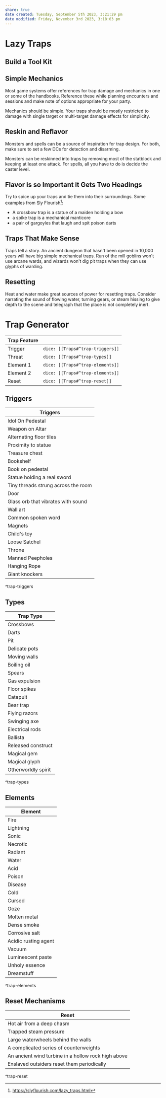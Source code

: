 ```yaml
---
share: true
date created: Tuesday, September 5th 2023, 3:21:29 pm
date modified: Friday, November 3rd 2023, 3:18:03 pm
---
```


# Lazy Traps
## Build a Tool Kit
## Simple Mechanics

Most game systems offer references for trap damage and mechanics in one or some of the handbooks. Reference these while planning encounters and sessions and make note of options appropriate for your party.

Mechanics should be simple. Your traps should be mostly restricted to damage with single target or multi-target damage effects for simplicity.

## Reskin and Reflavor

Monsters and spells can be a source of inspiration for trap design. For both, make sure to set a few DCs for detection and disarming.

Monsters can be reskinned into traps by removing most of the statblock and keeping at least one attack. For spells, all you have to do is decide the caster level.

## Flavor is so Important it Gets Two Headings

Try to spice up your traps and tie them into their surroundings. Some examples from Sly Flourish[^lazy-traps]:

- A crossbow trap is a statue of a maiden holding a bow 
- a spike trap is a mechanical manticore 
- a pair of gargoyles that laugh and spit poison darts
## Traps That Make Sense

Traps tell a story. An ancient dungeon that hasn't been opened in 10,000 years will have big simple mechanical traps. Run of the mill goblins won't use arcane wards, and wizards won't dig pit traps when they can use glyphs of warding. 

## Resetting

Heat and water make great sources of power for resetting traps. Consider narrating the sound of flowing water, turning gears, or steam hissing to give depth to the scene and telegraph that the place is not completely inert.

# Trap Generator


| Trap Feature |                                  | 
| ------------ | -------------------------------- |
| Trigger      | `dice: [[Traps#^trap-triggers]]` |
| Threat       | `dice: [[Traps#^trap-types]]`    |
| Element 1    | `dice: [[Traps#^trap-elements]]` |
| Element 2    | `dice: [[Traps#^trap-elements]]` |
| Reset        | `dice: [[Traps#^trap-reset]]`    |

## Triggers

| Triggers |
| --- |
| Idol On Pedestal |
| Weapon on Altar  |
| Alternating floor tiles  |
| Proximity to statue |
| Treasure chest  |
| Bookshelf  |
| Book on pedestal  |
| Statue holding a real sword  |
| Tiny threads strung across the room  |
| Door  |
| Glass orb that vibrates with sound  |
| Wall art  |
| Common spoken word  |
| Magnets  |
| Child's toy  |
| Loose Satchel  |
| Throne  |
| Manned Peepholes  |
| Hanging Rope  |
| Giant knockers |

^trap-triggers

## Types

| Trap Type           |
| ------------------- |
| Crossbows           |
| Darts               |
| Pit                 |
| Delicate pots       |
| Moving walls        |
| Boiling oil         |
| Spears              |
| Gas expulsion       |
| Floor spikes        |
| Catapult            |
| Bear trap           |
| Flying razors       |
| Swinging axe        |
| Electrical rods     |
| Ballista            |
| Released construct  |
| Magical gem         |
| Magical glyph       |
| Otherworldly spirit |
^trap-types

## Elements

| Element |
| --- |
| Fire |
| Lightning |
| Sonic |
| Necrotic |
| Radiant |
| Water |
| Acid |
| Poison |
| Disease |
| Cold |
| Cursed |
| Ooze |
| Molten metal |
| Dense smoke |
| Corrosive salt |
| Acidic rusting agent |
| Vacuum |
| Luminescent paste |
| Unholy essence |
| Dreamstuff |

^trap-elements

## Reset Mechanisms

| Reset |
| --- |
| Hot air from a deep chasm |
| Trapped steam pressure |
| Large waterwheels behind the walls |
| A complicated series of counterweights |
| An ancient wind turbine in a hollow rock high above |
| Enslaved outsiders reset them periodically |

^trap-reset

[^trap-generator]: https://slyflourish.com/trap_generator.html

[^lazy-traps]: https://slyflourish.com/lazy_traps.html
